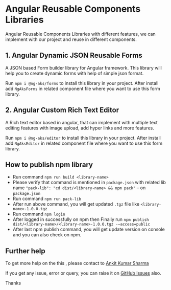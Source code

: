 # Angular Reusable Components Libraries 

Angular Reusable Components Libraries with different features, we can implement with our project and reuse in different components.

## 1. Angular Dynamic JSON Reusable Forms

A JSON based Form builder library for Angular framework.
This library will help you to create dynamic forms with help of simple json format.

Run `npm i @ng-aks/forms` to install this library in your project. After install add `NgAksForms` in related component file where you want to use this form library.

## 2. Angular Custom Rich Text Editor

A Rich text editor based in angular, that can implement with multiple text editing features with image upload, add hyper links and more features.

Run `npm i @ng-aks/editor` to install this library in your project. After install add `NgAksEditor` in related component file where you want to use this form library.


## How to publish npm library

- Run command `npm run build <library-name>`
- Please verify that command is mentioned in `package.json` with related lib name `"pack-lib": "cd dist/<library-name> && npm pack"` – on `package.json`
- Run command `npm run pack-lib`
- After run above command, you will get updated `.tgz` file like `<library-name>-1.0.0.tgz`
- Run command `npm login`
- After logged in successfully on npm then Finally run `npm publish dist/<library-name>/<library-name>-1.0.0.tgz -–access=public` 
- After last npm publish command, you will get update version on console and you can also check on npm.

## Further help

To get more help on the this , please contact to [Ankit Kumar Sharma](https://www.ankitkumarsharma.com/)

If you get any issue, error or query, you can raise it on [GitHub Issues](https://github.com/ng-aks/angular-dynamic-forms/issues) also.

Thanks
